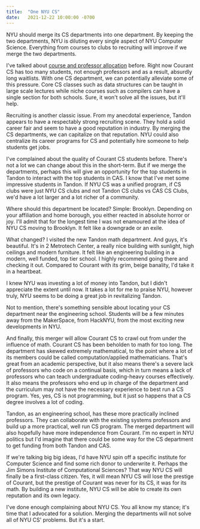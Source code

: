 ```yaml
---
title:  "One NYU CS"
date:   2021-12-22 10:00:00 -0700
---
```


NYU should merge its CS departments into one department. By keeping
the two departments, NYU is diluting every single aspect of NYU
Computer Science. Everything from courses to clubs to recruiting will
improve if we merge the two departments.

I've talked about [course and professor
allocation](https://blog.torchnyu.com/2020/12/08/waitlisted-professor-allocation.html)
before. Right now Courant CS has too many students, not enough
professors and as a result, absurdly long waitlists. With one CS
department, we can potentially alleviate some of this pressure. Core
CS classes such as data structures can be taught in large scale
lectures while niche courses such as compilers can have a single
section for both schools. Sure, it won't solve all the issues, but
it'll help.

Recruiting is another classic issue. From my anecdotal experience,
Tandon appears to have a respectably strong recruiting scene. They
hold a solid career fair and seem to have a good reputation in
industry. By merging the CS departments, we can capitalize on that
reputation. NYU could also centralize its career programs for CS and
potentially hire someone to help students get jobs.

I've complained about the quality of Courant CS students
before. There's not a lot we can change about this in the
short-term. But if we merge the departments, perhaps this will give an
opportunity for the top students in Tandon to interact with the top
students in CAS. I know that I've met some impressive students in
Tandon. If NYU CS was a unified program, if CS clubs were just NYU CS
clubs and not Tandon CS clubs vs CAS CS Clubs, we'd have a lot larger
and a lot richer of a community.

Where should this department be located? Simple: Brooklyn. Depending
on your affiliation and home borough, you either reacted in absolute
horror or joy. I'll admit that for the longest time I was not
enamoured at the idea of NYU CS moving to Brooklyn. It felt like a
downgrade or an exile.

What changed? I visited the new Tandon math department. And guys, it's
beautiful. It's in 2 Metrotech Center, a really nice building with
sunlight, high ceilings and modern furniture. It felt like an
engineering building in a modern, well funded, top tier school. I
highly recommend going there and checking it out. Compared to Courant
with its grim, beige banality, I'd take it in a heartbeat.

I knew NYU was investing a lot of money into Tandon, but I didn't
appreciate the extent until now. It takes a lot for me to praise NYU,
however truly, NYU seems to be doing a great job in revitalizing
Tandon.

Not to mention, there's something sensible about locating your CS
department near the engineering school. Students will be a few minutes
away from the MakerSpace, from HackNYU, from the most exciting new
developments in NYU.

And finally, this merger will allow Courant CS to crawl out from under
the influence of math. Courant CS has been beholden to math for too
long. The department has skewed extremely mathematical, to the point
where a lot of its members could be called computation/applied
mathematicians. That's great from an academic perspective, but it also
means there's a severe lack of professors who code on a continual
basis, which in turn means a lack of professors who can teach
undergraduate coding-heavy courses effectively. It also means the
professors who end up in charge of the department and the curriculum
may not have the necessary experience to best run a CS program. Yes,
yes, CS is not programming, but it just so happens that a CS degree
involves a lot of coding.

Tandon, as an engineering school, has these more practically inclined
professors. They can collaborate with the existing systems professors
and build up a more practical, well run CS program. The merged
department will also hopefully have more independence from
Courant. I'm no expert in NYU politics but I'd imagine that there
could be some way for the CS department to get funding from both
Tandon and CAS.

If we're talking big big ideas, I'd have NYU spin off a specific
institute for Computer Science and find some rich donor to underwrite
it. Perhaps the Jim Simons Institute of Computational Sciences? That
way NYU CS will finally be a first-class citizen. Yes, it will mean
NYU CS will lose the prestige of Courant, but the prestige of Courant
was never for its CS, it was for its math. By building a new
institute, NYU CS will be able to create its own reputation and its
own legacy.

I've done enough complaining about NYU CS. You all know my stance;
it's time that I advocated for a solution. Merging the departments
will not solve all of NYU CS' problems. But it's a start.
